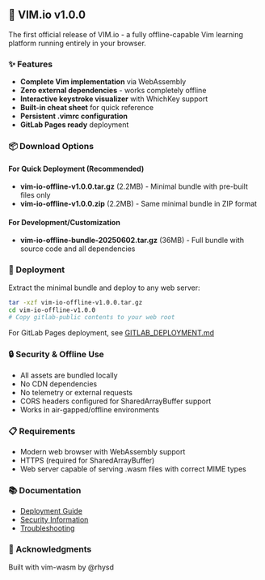 ## 🎉 VIM.io v1.0.0

The first official release of VIM.io - a fully offline-capable Vim learning platform running entirely in your browser.

### ✨ Features

- **Complete Vim implementation** via WebAssembly
- **Zero external dependencies** - works completely offline
- **Interactive keystroke visualizer** with WhichKey support
- **Built-in cheat sheet** for quick reference
- **Persistent .vimrc configuration**
- **GitLab Pages ready** deployment

### 📦 Download Options

#### For Quick Deployment (Recommended)
- **vim-io-offline-v1.0.0.tar.gz** (2.2MB) - Minimal bundle with pre-built files only
- **vim-io-offline-v1.0.0.zip** (2.2MB) - Same minimal bundle in ZIP format

#### For Development/Customization
- **vim-io-offline-bundle-20250602.tar.gz** (36MB) - Full bundle with source code and all dependencies

### 🚀 Deployment

Extract the minimal bundle and deploy to any web server:

```bash
tar -xzf vim-io-offline-v1.0.0.tar.gz
cd vim-io-offline-v1.0.0
# Copy gitlab-public contents to your web root
```

For GitLab Pages deployment, see [GITLAB_DEPLOYMENT.md](https://github.com/Real-Fruit-Snacks/VIM.io/blob/gitlab/GITLAB_DEPLOYMENT.md)

### 🔒 Security & Offline Use

- All assets are bundled locally
- No CDN dependencies
- No telemetry or external requests
- CORS headers configured for SharedArrayBuffer support
- Works in air-gapped/offline environments

### 📋 Requirements

- Modern web browser with WebAssembly support
- HTTPS (required for SharedArrayBuffer)
- Web server capable of serving .wasm files with correct MIME types

### 📚 Documentation

- [Deployment Guide](https://github.com/Real-Fruit-Snacks/VIM.io/blob/gitlab/GITLAB_DEPLOYMENT.md)
- [Security Information](https://github.com/Real-Fruit-Snacks/VIM.io/blob/gitlab/SECURITY.md)
- [Troubleshooting](https://github.com/Real-Fruit-Snacks/VIM.io/blob/gitlab/TROUBLESHOOTING.md)

### 🙏 Acknowledgments

Built with vim-wasm by @rhysd